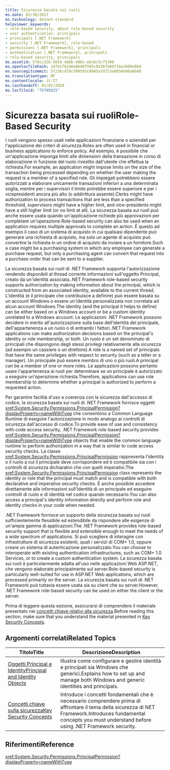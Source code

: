 ```yaml
---
title: Sicurezza basata sui ruoli
ms.date: 03/30/2017
ms.technology: dotnet-standard
helpviewer_keywords:
- role-based security, about role-based security
- user authentication, principals
- principals [.NET Framework]
- security [.NET Framework], role-based
- permissions [.NET Framework], principals
- authentication [.NET Framework], principals
- role-based security, principals
ms.assetid: 578cc32b-5654-4d8b-9d8c-ebcbc5c75390
ms.openlocfilehash: 1dfb1f6246e86d6f565c9338fb09f34a1608e9b0
ms.sourcegitcommit: 5f236cd78cf09593c8945a7d753e0850e96a0b80
ms.translationtype: MT
ms.contentlocale: it-IT
ms.lasthandoff: 01/07/2020
ms.locfileid: "75705925"
---
```

# <a name="role-based-security"></a><span data-ttu-id="357b4-102">Sicurezza basata sui ruoli</span><span class="sxs-lookup"><span data-stu-id="357b4-102">Role-Based Security</span></span>
<span data-ttu-id="357b4-103">I ruoli vengono spesso usati nelle applicazioni finanziarie o aziendali per l'applicazione dei criteri di sicurezza.</span><span class="sxs-lookup"><span data-stu-id="357b4-103">Roles are often used in financial or business applications to enforce policy.</span></span> <span data-ttu-id="357b4-104">Ad esempio, è possibile che un'applicazione imponga limiti alle dimensioni della transazione in corso di elaborazione in funzione del ruolo rivestito dall'utente che effettua la richiesta.</span><span class="sxs-lookup"><span data-stu-id="357b4-104">For example, an application might impose limits on the size of the transaction being processed depending on whether the user making the request is a member of a specified role.</span></span> <span data-ttu-id="357b4-105">Gli impiegati potrebbero essere autorizzati a elaborare unicamente transazioni inferiori a una determinata soglia, mentre per i supervisori il limite potrebbe essere superiore e per i vicepresidenti ancora più alto (o addirittura assente).</span><span class="sxs-lookup"><span data-stu-id="357b4-105">Clerks might have authorization to process transactions that are less than a specified threshold, supervisors might have a higher limit, and vice-presidents might have a still higher limit (or no limit at all).</span></span> <span data-ttu-id="357b4-106">La sicurezza basata sui ruoli può anche essere usata quando un'applicazione richiede più approvazioni per completare un'operazione.</span><span class="sxs-lookup"><span data-stu-id="357b4-106">Role-based security can also be used when an application requires multiple approvals to complete an action.</span></span> <span data-ttu-id="357b4-107">È questo ad esempio il caso di un sistema di acquisto in cui qualsiasi dipendente può generare una richiesta di acquisto, ma solo un agente di acquisto può convertire la richiesta in un ordine di acquisto da inviare a un fornitore.</span><span class="sxs-lookup"><span data-stu-id="357b4-107">Such a case might be a purchasing system in which any employee can generate a purchase request, but only a purchasing agent can convert that request into a purchase order that can be sent to a supplier.</span></span>  
  
 <span data-ttu-id="357b4-108">La sicurezza basata sui ruoli di .NET Framework supporta l'autorizzazione rendendo disponibili al thread corrente informazioni sull'oggetto Principal, creato da un'identità associata.</span><span class="sxs-lookup"><span data-stu-id="357b4-108">.NET Framework role-based security supports authorization by making information about the principal, which is constructed from an associated identity, available to the current thread.</span></span> <span data-ttu-id="357b4-109">L'identità (e il principale che contribuisce a definire) può essere basata su un account Windows o essere un'identità personalizzata non correlata ad alcun account Windows.</span><span class="sxs-lookup"><span data-stu-id="357b4-109">The identity (and the principal it helps to define) can be either based on a Windows account or be a custom identity unrelated to a Windows account.</span></span> <span data-ttu-id="357b4-110">Le applicazioni .NET Framework possono decidere in merito all'autorizzazione sulla base dell'identità del principale, dell'appartenenza a un ruolo o di entrambi i fattori.</span><span class="sxs-lookup"><span data-stu-id="357b4-110">.NET Framework applications can make authorization decisions based on the principal's identity or role membership, or both.</span></span> <span data-ttu-id="357b4-111">Un ruolo è un set denominato di principali che dispongono degli stessi privilegi relativamente alla sicurezza (ad esempio un cassiere o un direttore).</span><span class="sxs-lookup"><span data-stu-id="357b4-111">A role is a named set of principals that have the same privileges with respect to security (such as a teller or a manager).</span></span> <span data-ttu-id="357b4-112">Un principale può essere membro di uno o più ruoli.</span><span class="sxs-lookup"><span data-stu-id="357b4-112">A principal can be a member of one or more roles.</span></span> <span data-ttu-id="357b4-113">Le applicazioni possono pertanto usare l'appartenenza ai ruoli per determinare se un principale è autorizzato a eseguire un'operazione richiesta.</span><span class="sxs-lookup"><span data-stu-id="357b4-113">Therefore, applications can use role membership to determine whether a principal is authorized to perform a requested action.</span></span>  
  
 <span data-ttu-id="357b4-114">Per garantire facilità d'uso e coerenza con la sicurezza dall'accesso di codice, la sicurezza basata sui ruoli di .NET Framework fornisce oggetti <xref:System.Security.Permissions.PrincipalPermission?displayProperty=nameWithType> che consentono a Common Language Runtime di eseguire l'autorizzazione in modo analogo ai controlli di sicurezza dall'accesso di codice.</span><span class="sxs-lookup"><span data-stu-id="357b4-114">To provide ease of use and consistency with code access security, .NET Framework role-based security provides <xref:System.Security.Permissions.PrincipalPermission?displayProperty=nameWithType> objects that enable the common language runtime to perform authorization in a way that is similar to code access security checks.</span></span> <span data-ttu-id="357b4-115">La classe <xref:System.Security.Permissions.PrincipalPermission> rappresenta l'identità o il ruolo a cui il principale deve corrispondere ed è compatibile sia con i controlli di sicurezza dichiarativi che con quelli imperativi.</span><span class="sxs-lookup"><span data-stu-id="357b4-115">The <xref:System.Security.Permissions.PrincipalPermission> class represents the identity or role that the principal must match and is compatible with both declarative and imperative security checks.</span></span> <span data-ttu-id="357b4-116">È anche possibile accedere direttamente alle informazioni sull'identità di un principale ed eseguire controlli di ruolo e di identità nel codice quando necessario.</span><span class="sxs-lookup"><span data-stu-id="357b4-116">You can also access a principal's identity information directly and perform role and identity checks in your code when needed.</span></span>  
  
 <span data-ttu-id="357b4-117">.NET Framework fornisce un supporto della sicurezza basata sui ruoli sufficientemente flessibile ed estendibile da rispondere alle esigenze di un'ampia gamma di applicazioni.</span><span class="sxs-lookup"><span data-stu-id="357b4-117">The .NET Framework provides role-based security support that is flexible and extensible enough to meet the needs of a wide spectrum of applications.</span></span> <span data-ttu-id="357b4-118">Si può scegliere di interagire con infrastrutture di sicurezza esistenti, quali i servizi di COM+ 1.0, oppure creare un sistema di autenticazione personalizzato.</span><span class="sxs-lookup"><span data-stu-id="357b4-118">You can choose to interoperate with existing authentication infrastructures, such as COM+ 1.0 Services, or to create a custom authentication system.</span></span> <span data-ttu-id="357b4-119">La sicurezza basata sui ruoli è particolarmente adatta all'uso nelle applicazioni Web ASP.NET, che vengono elaborate principalmente sul server.</span><span class="sxs-lookup"><span data-stu-id="357b4-119">Role-based security is particularly well-suited for use in ASP.NET Web applications, which are processed primarily on the server.</span></span> <span data-ttu-id="357b4-120">La sicurezza basata sui ruoli di .NET Framework può tuttavia essere usata sia su client che su server.</span><span class="sxs-lookup"><span data-stu-id="357b4-120">However, .NET Framework role-based security can be used on either the client or the server.</span></span>  
  
 <span data-ttu-id="357b4-121">Prima di leggere questa sezione, assicurarsi di comprendere il materiale presentato nei [concetti chiave relativi alla sicurezza](../../../docs/standard/security/key-security-concepts.md).</span><span class="sxs-lookup"><span data-stu-id="357b4-121">Before reading this section, make sure that you understand the material presented in [Key Security Concepts](../../../docs/standard/security/key-security-concepts.md).</span></span>  
  
## <a name="related-topics"></a><span data-ttu-id="357b4-122">Argomenti correlati</span><span class="sxs-lookup"><span data-stu-id="357b4-122">Related Topics</span></span>  
  
|<span data-ttu-id="357b4-123">Titolo</span><span class="sxs-lookup"><span data-stu-id="357b4-123">Title</span></span>|<span data-ttu-id="357b4-124">Descrizione</span><span class="sxs-lookup"><span data-stu-id="357b4-124">Description</span></span>|  
|-----------|-----------------|  
|[<span data-ttu-id="357b4-125">Oggetti Principal e Identity</span><span class="sxs-lookup"><span data-stu-id="357b4-125">Principal and Identity Objects</span></span>](../../../docs/standard/security/principal-and-identity-objects.md)|<span data-ttu-id="357b4-126">Illustra come configurare e gestire identità e principali sia Windows che generici.</span><span class="sxs-lookup"><span data-stu-id="357b4-126">Explains how to set up and manage both Windows and generic identities and principals.</span></span>|  
|[<span data-ttu-id="357b4-127">Concetti chiave sulla sicurezza</span><span class="sxs-lookup"><span data-stu-id="357b4-127">Key Security Concepts</span></span>](../../../docs/standard/security/key-security-concepts.md)|<span data-ttu-id="357b4-128">Introduce i concetti fondamentali che è necessario comprendere prima di affrontare il tema della sicurezza di NET Framework.</span><span class="sxs-lookup"><span data-stu-id="357b4-128">Introduces fundamental concepts you must understand before using .NET Framework security.</span></span>|  
  
## <a name="reference"></a><span data-ttu-id="357b4-129">Riferimenti</span><span class="sxs-lookup"><span data-stu-id="357b4-129">Reference</span></span>  
 <xref:System.Security.Permissions.PrincipalPermission?displayProperty=nameWithType>
